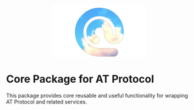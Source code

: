 <p align="center">
  <a href="https://github.com/myConsciousness/atproto.dart">
    <img alt="atproto_core" width="50%" height="auto" src="https://raw.githubusercontent.com/myConsciousness/atproto.dart/main/resources/pkg_logo.png">
  </a>
</p>

# Core Package for AT Protocol

This package provides core reusable and useful functionality for wrapping AT Protocol and related services.
